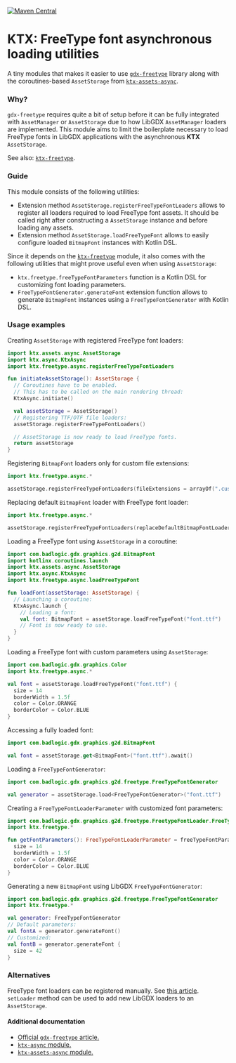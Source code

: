 [![Maven Central](https://img.shields.io/maven-central/v/io.github.libktx/ktx-freetype-async.svg)](https://search.maven.org/artifact/io.github.libktx/ktx-freetype-async)

# KTX: FreeType font asynchronous loading utilities

A tiny modules that makes it easier to use [`gdx-freetype`](https://github.com/libgdx/libgdx/wiki/Gdx-freetype)
library along with the coroutines-based `AssetStorage` from [`ktx-assets-async`](../assets-async).

### Why?

`gdx-freetype` requires quite a bit of setup before it can be fully integrated with `AssetManager` or `AssetStorage`
due to how LibGDX `AssetManager` loaders are implemented. This module aims to limit the boilerplate necessary to load
FreeType fonts in LibGDX applications with the asynchronous **KTX** `AssetStorage`.

See also: [`ktx-freetype`](../freetype).

### Guide

This module consists of the following utilities:

* Extension method `AssetStorage.registerFreeTypeFontLoaders` allows to register all loaders required to load FreeType
font assets. It should be called right after constructing a `AssetStorage` instance and before loading any assets.
* Extension method `AssetStorage.loadFreeTypeFont` allows to easily configure loaded `BitmapFont` instances with Kotlin
DSL.

Since it depends on the [`ktx-freetype`](../freetype) module, it also comes with the following utilities that might
prove useful even when using `AssetStorage`:

* `ktx.freetype.freeTypeFontParameters` function is a Kotlin DSL for customizing font loading parameters.
* `FreeTypeFontGenerator.generateFont` extension function allows to generate `BitmapFont` instances using a
`FreeTypeFontGenerator` with Kotlin DSL.

### Usage examples

Creating `AssetStorage` with registered FreeType font loaders:

```kotlin
import ktx.assets.async.AssetStorage
import ktx.async.KtxAsync
import ktx.freetype.async.registerFreeTypeFontLoaders

fun initiateAssetStorage(): AssetStorage {
  // Coroutines have to be enabled.
  // This has to be called on the main rendering thread:
  KtxAsync.initiate()

  val assetStorage = AssetStorage()
  // Registering TTF/OTF file loaders:
  assetStorage.registerFreeTypeFontLoaders()

  // AssetStorage is now ready to load FreeType fonts.
  return assetStorage
}
```

Registering `BitmapFont` loaders only for custom file extensions:

```kotlin
import ktx.freetype.async.*

assetStorage.registerFreeTypeFontLoaders(fileExtensions = arrayOf(".custom"))
```

Replacing default `BitmapFont` loader with FreeType font loader:

```kotlin
import ktx.freetype.async.*

assetStorage.registerFreeTypeFontLoaders(replaceDefaultBitmapFontLoader = true)
```

Loading a FreeType font using `AssetStorage` in a coroutine:

```kotlin
import com.badlogic.gdx.graphics.g2d.BitmapFont
import kotlinx.coroutines.launch
import ktx.assets.async.AssetStorage
import ktx.async.KtxAsync
import ktx.freetype.async.loadFreeTypeFont

fun loadFont(assetStorage: AssetStorage) {
  // Launching a coroutine:
  KtxAsync.launch {
    // Loading a font:
    val font: BitmapFont = assetStorage.loadFreeTypeFont("font.ttf")
    // Font is now ready to use.
  } 
}
```

Loading a FreeType font with custom parameters using `AssetStorage`:

```kotlin
import com.badlogic.gdx.graphics.Color
import ktx.freetype.async.*

val font = assetStorage.loadFreeTypeFont("font.ttf") {
  size = 14
  borderWidth = 1.5f
  color = Color.ORANGE
  borderColor = Color.BLUE
}
```

Accessing a fully loaded font:

```kotlin
import com.badlogic.gdx.graphics.g2d.BitmapFont

val font = assetStorage.get<BitmapFont>("font.ttf").await()
```

Loading a `FreeTypeFontGenerator`:

```kotlin
import com.badlogic.gdx.graphics.g2d.freetype.FreeTypeFontGenerator

val generator = assetStorage.load<FreeTypeFontGenerator>("font.ttf")
```

Creating a `FreeTypeFontLoaderParameter` with customized font parameters:

```kotlin
import com.badlogic.gdx.graphics.g2d.freetype.FreetypeFontLoader.FreeTypeFontLoaderParameter
import ktx.freetype.*

fun getFontParameters(): FreeTypeFontLoaderParameter = freeTypeFontParameters("font.ttf") {
  size = 14
  borderWidth = 1.5f
  color = Color.ORANGE
  borderColor = Color.BLUE
}
```

Generating a new `BitmapFont` using LibGDX `FreeTypeFontGenerator`:

```kotlin
import com.badlogic.gdx.graphics.g2d.freetype.FreeTypeFontGenerator
import ktx.freetype.*

val generator: FreeTypeFontGenerator
// Default parameters:
val fontA = generator.generateFont()
// Customized:
val fontB = generator.generateFont {
  size = 42
}
```

### Alternatives

FreeType font loaders can be registered manually. See
[this article](https://github.com/libgdx/libgdx/wiki/Managing-your-assets#loading-a-ttf-using-the-assethandler).
`setLoader` method can be used to add new LibGDX loaders to an `AssetStorage`.

#### Additional documentation

- [Official `gdx-freetype` article.](https://github.com/libgdx/libgdx/wiki/Gdx-freetype)
- [`ktx-async` module.](../async)
- [`ktx-assets-async` module.](../assets-async)
